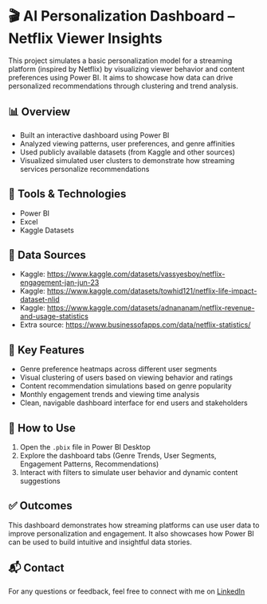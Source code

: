 # 🎬 AI Personalization Dashboard – Netflix Viewer Insights

This project simulates a basic personalization model for a streaming platform (inspired by Netflix) by visualizing viewer behavior and content preferences using Power BI. It aims to showcase how data can drive personalized recommendations through clustering and trend analysis.

## 📊 Overview

- Built an interactive dashboard using Power BI
- Analyzed viewing patterns, user preferences, and genre affinities
- Used publicly available datasets (from Kaggle and other sources)
- Visualized simulated user clusters to demonstrate how streaming services personalize recommendations

## 🔧 Tools & Technologies

- Power BI  
- Excel  
- Kaggle Datasets  

## 📁 Data Sources

- Kaggle: https://www.kaggle.com/datasets/vassyesboy/netflix-engagement-jan-jun-23
- Kaggle: https://www.kaggle.com/datasets/towhid121/netflix-life-impact-dataset-nlid  
- Kaggle: https://www.kaggle.com/datasets/adnananam/netflix-revenue-and-usage-statistics
- Extra source: https://www.businessofapps.com/data/netflix-statistics/

## 📌 Key Features

- Genre preference heatmaps across different user segments  
- Visual clustering of users based on viewing behavior and ratings  
- Content recommendation simulations based on genre popularity  
- Monthly engagement trends and viewing time analysis  
- Clean, navigable dashboard interface for end users and stakeholders


## 🚀 How to Use

1. Open the `.pbix` file in Power BI Desktop  
2. Explore the dashboard tabs (Genre Trends, User Segments, Engagement Patterns, Recommendations)  
3. Interact with filters to simulate user behavior and dynamic content suggestions  

## ✅ Outcomes

This dashboard demonstrates how streaming platforms can use user data to improve personalization and engagement. It also showcases how Power BI can be used to build intuitive and insightful data stories.

## 📬 Contact

For any questions or feedback, feel free to  connect with me on [LinkedIn](https://www.linkedin.com/in/akshaya-gadiraju-718ab02b9?)
